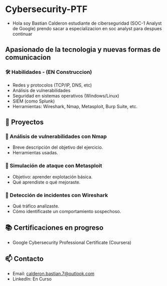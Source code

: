 # Cybersecurity-PTF

- Hola soy Bastian Calderon estudiante de ciberseguridad (SOC-1 Analyst de Google)
  prendo sacar a especializacion en soc analyst para despues continuar 

## Apasionado de la tecnologia y nuevas formas de comunicacion

### 🛠️ Habilidades - (EN Construccion)
- Redes y protocolos (TCP/IP, DNS, etc)
- Análisis de vulnerabilidades
- Seguridad en sistemas operativos (Windows/Linux)
- SIEM (como Splunk)
- Herramientas: Wireshark, Nmap, Metasploit, Burp Suite, etc.

## 📂 Proyectos
### 🔸 Análisis de vulnerabilidades con Nmap
- Breve descripción del objetivo del ejercicio.
- Herramientas usadas.

### 🔸 Simulación de ataque con Metasploit
- Objetivo: aprender explotación básica.
- Qué aprendiste o qué mejoraste.

### 🔸 Detección de incidentes con Wireshark
- Qué tráfico analizaste.
- Cómo identificaste un comportamiento sospechoso.

## 📚 Certificaciones en progreso
- Google Cybersecurity Professional Certificate (Coursera)
  

## 📫 Contacto
- Email: calderon.bastian.7@outlook.com
- LinkedIn: En Curso
